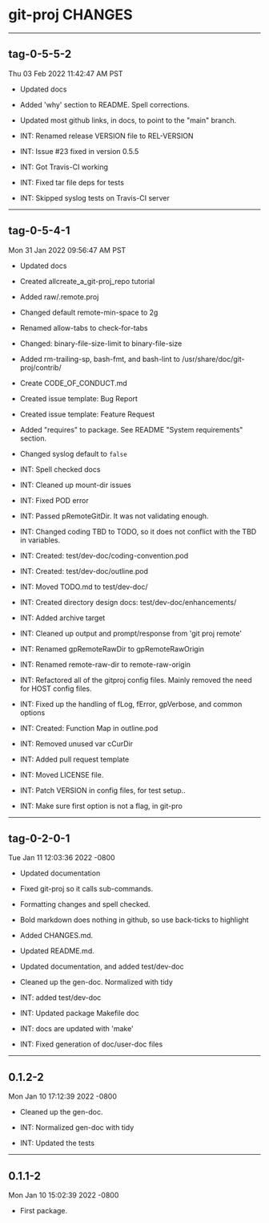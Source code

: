 # git-proj CHANGES

----------

## tag-0-5-5-2

Thu 03 Feb 2022 11:42:47 AM PST

* Updated docs

* Added 'why' section to README. Spell corrections.

* Updated most github links, in docs, to point to the "main" branch.

* INT: Renamed release VERSION file to REL-VERSION

* INT: Issue #23 fixed in version 0.5.5

* INT: Got Travis-CI working

* INT: Fixed tar file deps for tests

* INT: Skipped syslog tests on Travis-CI server

----------

## tag-0-5-4-1

Mon 31 Jan 2022 09:56:47 AM PST

* Updated docs

* Created allcreate_a_git-proj_repo tutorial

* Added raw/.remote.proj

* Changed default remote-min-space to 2g

* Renamed allow-tabs to check-for-tabs

* Changed: binary-file-size-limit to binary-file-size

* Added rm-trailing-sp, bash-fmt, and bash-lint to
      /usr/share/doc/git-proj/contrib/

* Create CODE_OF_CONDUCT.md

* Created issue template: Bug Report

* Created issue template: Feature Request

* Added "requires" to package. See README "System requirements"
    section.

* Changed syslog default to `false`

* INT: Spell checked docs

* INT: Cleaned up mount-dir issues

* INT: Fixed POD error

* INT: Passed pRemoteGitDir. It was not validating enough.

* INT: Changed coding TBD to TODO, so it does not conflict with the
  TBD in variables.

* INT: Created: test/dev-doc/coding-convention.pod

* INT: Created: test/dev-doc/outline.pod

* INT: Moved TODO.md to test/dev-doc/

* INT: Created directory design docs: test/dev-doc/enhancements/

* INT: Added archive target

* INT: Cleaned up output and prompt/response from 'git proj remote'

* INT: Renamed gpRemoteRawDir to gpRemoteRawOrigin

* INT: Renamed remote-raw-dir to remote-raw-origin

* INT: Refactored all of the gitproj config files. Mainly removed the
need for HOST config files.

* INT: Fixed up the handling of fLog, fError, gpVerbose, and common
  options

* INT: Created: Function Map in outline.pod

* INT: Removed unused var cCurDir

* INT: Added pull request template

* INT: Moved LICENSE file.

* INT: Patch VERSION in config files, for test setup..

* INT: Make sure first option is not a flag, in git-pro

----------

## tag-0-2-0-1

Tue Jan 11 12:03:36 2022 -0800

* Updated documentation

* Fixed git-proj so it calls sub-commands.

* Formatting changes and spell checked.

* Bold markdown does nothing in github, so use back-ticks to highlight

* Added CHANGES.md.

* Updated README.md.

* Updated documentation, and added test/dev-doc

* Cleaned up the gen-doc. Normalized with tidy

* INT: added test/dev-doc

* INT: Updated package Makefile doc

* INT: docs are updated with 'make'

* INT: Fixed generation of doc/user-doc files

----------

## 0.1.2-2

Mon Jan 10 17:12:39 2022 -0800

* Cleaned up the gen-doc.

* INT: Normalized gen-doc with tidy

* INT: Updated the tests

----------

## 0.1.1-2

Mon Jan 10 15:02:39 2022 -0800

* First package.
